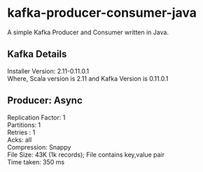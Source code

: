 # kafka-producer-consumer-java
A simple Kafka Producer and Consumer written in Java.

## Kafka Details
Installer Version: 2.11-0.11.0.1
<br/>Where, Scala version is 2.11 and Kafka Version is 0.11.0.1

## Producer: Async
Replication Factor: 1
<br/>Partitions: 1
<br/>Retries : 1
<br/>Acks: all 
<br/>Compression: Snappy
<br/>File Size: 43K (1k records); File contains key,value pair
<br/>Time taken: 350 ms





